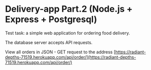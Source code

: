 # Delivery-app Part.2 (Node.js + Express + Postgresql)

Test task: a simple web application for ordering food delivery.

The database server accepts API requests.

View all orders in JSON - GET request to the address [https://radiant-depths-71519.herokuapp.com/api/order/](https://radiant-depths-71519.herokuapp.com/api/order/)
